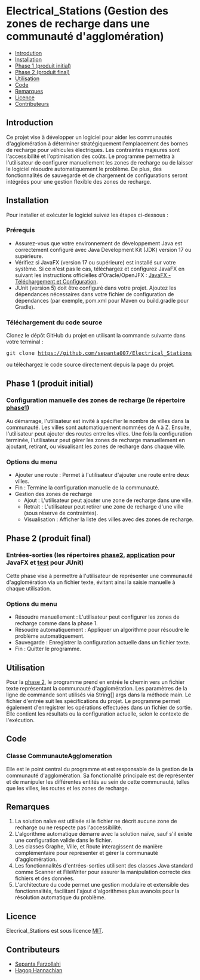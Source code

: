 # Electrical_Stations (Gestion des zones de recharge dans une communauté d'agglomération)

* [Introdution](#introduction)
* [Installation](#installation)
* [Phase 1 (produit initial)](#phase-1-produit-initial)
* [Phase 2 (produit final)](#phase-2-produit-final)
* [Utilisation](#utilisation)
* [Code](#code)
* [Remarques](#remarques)
* [Licence](#licence)
* [Contributeurs](#contributeurs)

## Introduction

Ce projet vise à développer un logiciel pour aider les communautés d'agglomération à déterminer stratégiquement l'emplacement des bornes de recharge pour véhicules électriques.
Les contraintes majeures sont l'accessibilité et l'optimisation des coûts. 
Le programme permettra à l'utilisateur de configurer manuellement les zones de recharge ou de laisser le logiciel résoudre automatiquement le problème. 
De plus, des fonctionnalités de sauvegarde et de chargement de configurations seront intégrées pour une gestion flexible des zones de recharge.

## Installation

Pour installer et exécuter le logiciel suivez les étapes ci-dessous :

### Prérequis

* Assurez-vous que votre environnement de développement Java est correctement configuré avec Java Development Kit (JDK) version 17 ou supérieure.
* Vérifiez si JavaFX (version 17 ou supérieure) est installé sur votre système. Si ce n'est pas le cas, téléchargez et configurez JavaFX en suivant les instructions officielles d'Oracle/OpenJFX : [JavaFX - Téléchargement et Configuration](https://openjfx.io/openjfx-docs/).
* JUnit (version 5) doit être configuré dans votre projet. Ajoutez les dépendances nécessaires dans votre fichier de configuration de dépendances (par exemple, pom.xml pour Maven ou build.gradle pour Gradle).

### Téléchargement du code source

Clonez le dépôt GitHub du projet en utilisant la commande suivante dans votre terminal :

<kbd>git clone https://github.com/sepanta007/Electrical_Stations
</kbd>

ou téléchargez le code source directement depuis la page du projet.

## Phase 1 (produit initial)

### Configuration manuelle des zones de recharge (le répertoire [phase1](https://github.com/sepanta007/Electrical_Stations/tree/master/src/phase1))

Au démarrage, l'utilisateur est invité à spécifier le nombre de villes dans la communauté.
Les villes sont automatiquement nommées de A à Z.
Ensuite, l'utilisateur peut ajouter des routes entre les villes.
Une fois la configuration terminée, l'utilisateur peut gérer les zones de recharge manuellement en ajoutant, retirant, ou visualisant les zones de recharge dans chaque ville.

### Options du menu

* Ajouter une route : Permet à l'utilisateur d'ajouter une route entre deux villes.
* Fin : Termine la configuration manuelle de la communauté. 
* Gestion des zones de recharge
  * Ajout : L'utilisateur peut ajouter une zone de recharge dans une ville.
  * Retrait : L'utilisateur peut retirer une zone de recharge d'une ville (sous réserve de contraintes).
  * Visualisation : Afficher la liste des villes avec des zones de recharge.

## Phase 2 (produit final)

### Entrées-sorties (les répertoires [phase2](https://github.com/sepanta007/Electrical_Stations/tree/master/src/phase2), [application](https://github.com/sepanta007/Electrical_Stations/tree/master/src/application) pour JavaFX et [test](https://github.com/sepanta007/Electrical_Stations/tree/master/src/test) pour JUnit)

Cette phase vise à permettre à l'utilisateur de représenter une communauté d'agglomération via un fichier texte, évitant ainsi la saisie manuelle à chaque utilisation.

### Options du menu

* Résoudre manuellement : L'utilisateur peut configurer les zones de recharge comme dans la phase 1.
* Résoudre automatiquement : Appliquer un algorithme pour résoudre le problème automatiquement.
* Sauvegarde : Enregistrer la configuration actuelle dans un fichier texte.
* Fin : Quitter le programme.

## Utilisation

Pour la [phase 2](#phase-2-produit-final), le programme prend en entrée le chemin vers un fichier texte représentant la communauté d'agglomération.
Les paramètres de la ligne de commande sont utilisés via String[] args dans la méthode main.
Le fichier d'entrée suit les spécifications du projet. 
Le programme permet également d'enregistrer les opérations effectuées dans un fichier de sortie.
Elle contient les résultats ou la configuration actuelle, selon le contexte de l'exécution.

## Code

### Classe CommunauteAgglomeration

Elle est le point central du programme et est responsable de la gestion de la communauté d'agglomération.
Sa fonctionalité principale est de représenter et de manipuler les différentes entités au sein de cette communauté, telles que les villes, les routes et les zones de recharge.

## Remarques

1. La solution naïve est utilisée si le fichier ne décrit aucune zone de recharge ou ne respecte pas l'accessibilité.
2. L'algorithme automatique démarre avec la solution naïve, sauf s'il existe une configuration valide dans le fichier.
3. Les classes Graphe, Ville, et Route interagissent de manière complémentaire pour représenter et gérer la communauté d'agglomération.
4. Les fonctionnalités d'entrées-sorties utilisent des classes Java standard comme Scanner et FileWriter pour assurer la manipulation correcte des fichiers et des données.
5. L'architecture du code permet une gestion modulaire et extensible des fonctionnalités, facilitant l'ajout d'algorithmes plus avancés pour la résolution automatique du problème.

## Licence

Elecrical_Stations est sous licence [MIT](https://github.com/sepanta007/Electrical_Stations/blob/master/LICENSE.md).

## Contributeurs

* [Sepanta Farzollahi](https://github.com/sepanta007) 
* [Hagop Hannachian](https://github.com/hagop-h)